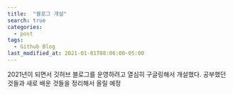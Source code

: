 ```yaml
---
title:  "블로그 개설"
search: true
categories: 
  - post
tags:
  - Github Blog
last_modified_at: 2021-01-01T08:06:00-05:00
---
```


2021년이 되면서 깃허브 블로그를 운영하려고 열심히 구글링해서 개설했다.
공부했던 것들과 새로 배운 것들을 정리해서 올릴 예정